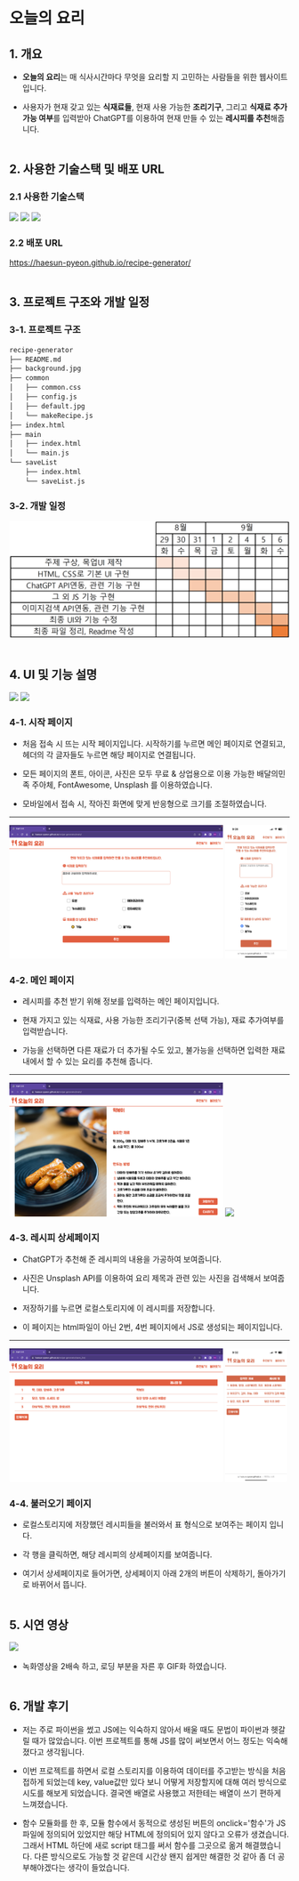 # 오늘의 요리

## 1. 개요

- **오늘의 요리**는 매 식사시간마다 무엇을 요리할 지 고민하는 사람들을 위한 웹사이트 입니다.

- 사용자가 현재 갖고 있는 **식재료들**, 현재 사용 가능한 **조리기구**, 그리고 **식재료 추가 가능 여부**를 입력받아 ChatGPT를 이용하여 현재 만들 수 있는 **레시피를 추천**해줍니다.
  <br><br>

## 2. 사용한 기술스택 및 배포 URL

### 2.1 사용한 기술스택

<img src="https://img.shields.io/badge/html5-E34F26?style=for-the-badge&logo=html5&logoColor=white"> <img src="https://img.shields.io/badge/css3-1572B6?style=for-the-badge&logo=css3&logoColor=white"> <img src="https://img.shields.io/badge/javascript-F7DF1E?style=for-the-badge&logo=javascript&logoColor=black">

### 2.2 배포 URL

https://haesun-pyeon.github.io/recipe-generator/
<br><br>

## 3. 프로젝트 구조와 개발 일정

### 3-1. 프로젝트 구조

```bash
recipe-generator
├── README.md
├── background.jpg
├── common
│   ├── common.css
│   ├── config.js
│   ├── default.jpg
│   └── makeRecipe.js
├── index.html
├── main
│   ├── index.html
│   └── main.js
└── saveList
    ├── index.html
    └── saveList.js
```

### 3-2. 개발 일정

<img src='./readme_img/일정.png'>
<br><br>

## 4. UI 및 기능 설명

<img width='76.25%' src='./readme_img/ui1.png'> <img width='22%' src='./readme_img/mobile1.PNG'>

### 4-1. 시작 페이지

- 처음 접속 시 뜨는 시작 페이지입니다. 시작하기를 누르면 메인 페이지로 연결되고, 헤더의 각 글자들도 누르면 해당 페이지로 연결됩니다.

- 모든 페이지의 폰트, 아이콘, 사진은 모두 무료 & 상업용으로 이용 가능한 배달의민족 주아체, FontAwesome, Unsplash 를 이용하였습니다.

- 모바일에서 접속 시, 작아진 화면에 맞게 반응형으로 크기를 조절하였습니다.

---

<img width='76.25%' src='./readme_img/ui2.png'> <img width='22%' src='./readme_img/mobile2.PNG'>

### 4-2. 메인 페이지

- 레시피를 추천 받기 위해 정보를 입력하는 메인 페이지입니다.

- 현재 가지고 있는 식재료, 사용 가능한 조리기구(중복 선택 가능), 재료 추가여부를 입력받습니다.

- 가능을 선택하면 다른 재료가 더 추가될 수도 있고, 불가능을 선택하면 입력한 재료 내에서 할 수 있는 요리를 추천해 줍니다.

---

<img width='76.25%' src='./readme_img/ui3.png'> <img width='22%' src='./readme_img/mobile3.gif'>

### 4-3. 레시피 상세페이지

- ChatGPT가 추천해 준 레시피의 내용을 가공하여 보여줍니다.

- 사진은 Unsplash API를 이용하여 요리 제목과 관련 있는 사진을 검색해서 보여줍니다.

- 저장하기를 누르면 로컬스토리지에 이 레시피를 저장합니다.

- 이 페이지는 html파일이 아닌 2번, 4번 페이지에서 JS로 생성되는 페이지입니다.

---

<img width='76.25%' src='./readme_img/ui4.png'> <img width='22%' src='./readme_img/mobile4.PNG'>

### 4-4. 불러오기 페이지

- 로컬스토리지에 저장했던 레시피들을 불러와서 표 형식으로 보여주는 페이지 입니다.

- 각 행을 클릭하면, 해당 레시피의 상세페이지를 보여줍니다.

- 여기서 상세페이지로 들어가면, 상세페이지 아래 2개의 버튼이 삭제하기, 돌아가기로 바뀌어서 뜹니다.
  <br><br>

## 5. 시연 영상

<img src='./readme_img/play.gif'>

- 녹화영상을 2배속 하고, 로딩 부분을 자른 후 GIF화 하였습니다.
  <br><br>

## 6. 개발 후기

- 저는 주로 파이썬을 썼고 JS에는 익숙하지 않아서 배울 때도 문법이 파이썬과 헷갈릴 때가 많았습니다. 이번 프로젝트를 통해 JS를 많이 써보면서 어느 정도는 익숙해졌다고 생각됩니다.

- 이번 프로젝트를 하면서 로컬 스토리지를 이용하여 데이터를 주고받는 방식을 처음 접하게 되었는데 key, value값만 있다 보니 어떻게 저장할지에 대해 여러 방식으로 시도를 해보게 되었습니다. 결국엔 배열로 사용했고 저한테는 배열이 쓰기 편하게 느껴졌습니다.

- 함수 모듈화를 한 후, 모듈 함수에서 동적으로 생성된 버튼의 onclick='함수'가 JS 파일에 정의되어 있었지만 해당 HTML에 정의되어 있지 않다고 오류가 생겼습니다. 그래서 HTML 하단에 새로 script 태그를 써서 함수를 그곳으로 옮겨 해결했습니다. 다른 방식으로도 가능할 것 같은데 시간상 왠지 쉽게만 해결한 것 같아 좀 더 공부해야겠다는 생각이 들었습니다.
